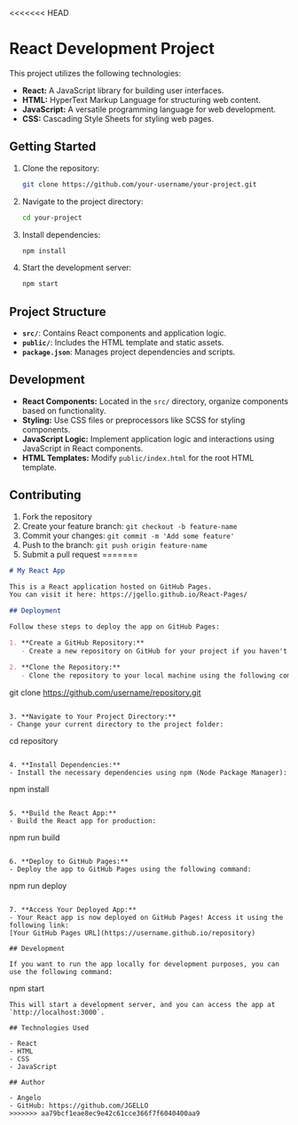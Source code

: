<<<<<<< HEAD
# React Development Project

This project utilizes the following technologies:

- **React:** A JavaScript library for building user interfaces.
- **HTML:** HyperText Markup Language for structuring web content.
- **JavaScript:** A versatile programming language for web development.
- **CSS:** Cascading Style Sheets for styling web pages.

## Getting Started

1. Clone the repository:

   ```bash
   git clone https://github.com/your-username/your-project.git
   ```

2. Navigate to the project directory:

   ```bash
   cd your-project
   ```

3. Install dependencies:

   ```bash
   npm install
   ```

4. Start the development server:

   ```bash
   npm start
   ```

## Project Structure

- **`src/`**: Contains React components and application logic.
- **`public/`**: Includes the HTML template and static assets.
- **`package.json`**: Manages project dependencies and scripts.

## Development

- **React Components:** Located in the `src/` directory, organize components based on functionality.
- **Styling:** Use CSS files or preprocessors like SCSS for styling components.
- **JavaScript Logic:** Implement application logic and interactions using JavaScript in React components.
- **HTML Templates:** Modify `public/index.html` for the root HTML template.

## Contributing

1. Fork the repository
2. Create your feature branch: `git checkout -b feature-name`
3. Commit your changes: `git commit -m 'Add some feature'`
4. Push to the branch: `git push origin feature-name`
5. Submit a pull request
=======
```markdown
# My React App

This is a React application hosted on GitHub Pages.
You can visit it here: https://jgello.github.io/React-Pages/

## Deployment

Follow these steps to deploy the app on GitHub Pages:

1. **Create a GitHub Repository:**
   - Create a new repository on GitHub for your project if you haven't already.

2. **Clone the Repository:**
   - Clone the repository to your local machine using the following command:
   ```
   git clone https://github.com/username/repository.git
   ```

3. **Navigate to Your Project Directory:**
   - Change your current directory to the project folder:
   ```
   cd repository
   ```

4. **Install Dependencies:**
   - Install the necessary dependencies using npm (Node Package Manager):
   ```
   npm install
   ```

5. **Build the React App:**
   - Build the React app for production:
   ```
   npm run build
   ```

6. **Deploy to GitHub Pages:**
   - Deploy the app to GitHub Pages using the following command:
   ```
   npm run deploy
   ```

7. **Access Your Deployed App:**
   - Your React app is now deployed on GitHub Pages! Access it using the following link:
   [Your GitHub Pages URL](https://username.github.io/repository)

## Development

If you want to run the app locally for development purposes, you can use the following command:
   ```
   npm start
   ```
   This will start a development server, and you can access the app at `http://localhost:3000`.

## Technologies Used

- React
- HTML
- CSS
- JavaScript

## Author

- Angelo
- GitHub: https://github.com/JGELLO
>>>>>>> aa79bcf1eae8ec9e42c61cce366f7f6040400aa9

